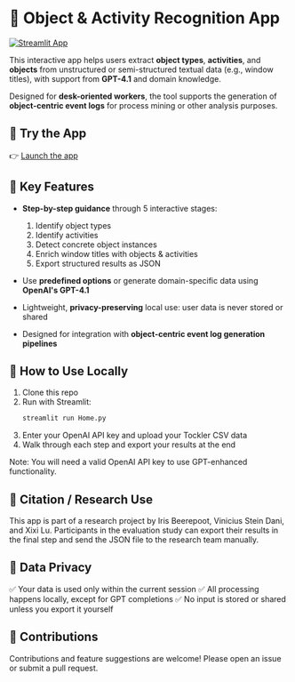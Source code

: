 # 🎯 Object & Activity Recognition App

[![Streamlit App](https://img.shields.io/badge/Launch%20App-Click%20Here-brightgreen?style=for-the-badge)](https://ex-oar.streamlit.app/)

This interactive app helps users extract **object types**, **activities**, and **objects** from unstructured or semi-structured textual data (e.g., window titles), with support from **GPT-4.1** and domain knowledge.

Designed for **desk-oriented workers**, the tool supports the generation of **object-centric event logs** for process mining or other analysis purposes.

## 🚀 Try the App

👉 [Launch the app](https://ex-oar.streamlit.app/)

## 🧠 Key Features

- **Step-by-step guidance** through 5 interactive stages:
  1. Identify object types  
  2. Identify activities  
  3. Detect concrete object instances  
  4. Enrich window titles with objects & activities  
  5. Export structured results as JSON

- Use **predefined options** or generate domain-specific data using **OpenAI's GPT-4.1**

- Lightweight, **privacy-preserving** local use: user data is never stored or shared

- Designed for integration with **object-centric event log generation pipelines**

## 📂 How to Use Locally

1. Clone this repo  
2. Run with Streamlit:  
   ```bash
   streamlit run Home.py
3. Enter your OpenAI API key and upload your Tockler CSV data
4. Walk through each step and export your results at the end

Note: You will need a valid OpenAI API key to use GPT-enhanced functionality.

## 📢 Citation / Research Use
This app is part of a research project by Iris Beerepoot, Vinicius Stein Dani, and Xixi Lu.
Participants in the evaluation study can export their results in the final step and send the JSON file to the research team manually.

## 🔐 Data Privacy
✅ Your data is used only within the current session
✅ All processing happens locally, except for GPT completions
✅ No input is stored or shared unless you export it yourself

## 🤝 Contributions
Contributions and feature suggestions are welcome! Please open an issue or submit a pull request.

